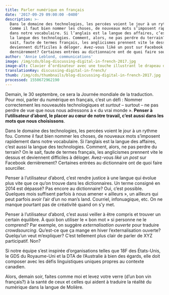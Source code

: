 ```yaml
---
title: Parler numérique en français
date: '2017-09-29 09:00:00 -0400'
description: >-
  Dans le domaine des technologies, les percées voient le jour à un rythme fou.
  Comme il faut bien nommer les choses, de nouveaux mots s’imposent rapidement
  dans notre vocabulaire. Si l’anglais est la langue des affaires, c’est aussi
  la langue des technologies. Comment, alors, ne pas perdre du terrain? On le
  sait, faute de termes français, les anglicismes prennent vite le dessus et
  deviennent difficiles à déloger. Avez-vous liké un post sur Facebook
  dernièrement? Certaines entrées au dictionnaire ont de quoi faire sourciller.
author: 'Annie Leblond, communications'
image: /img/cds/blog-discussing-digital-in-french-2017.jpg
image-alt: Clavier d’ordinateur avec une touche illustrant le drapeau de la France.
translationKey: discussing-digital-in-french/
thumb: /img/cds/thumbnails/blog-discussing-digital-in-french-2017.jpg
processed: 1550672962190
---
```

Demain, le 30 septembre, ce sera la Journée mondiale de la traduction. Pour moi, parler du numérique en français, c’est un défi&nbsp;: Nommer correctement les nouveautés technologiques et *surtout* – surtout – ne pas perdre de vue que nous nous adressons à «&nbsp;du vrai monde&nbsp;». **Penser à l’utilisateur d’abord, le placer au cœur de notre travail, c’est aussi dans les mots que nous choisissons**.

Dans le domaine des technologies, les percées voient le jour à un rythme fou. Comme il faut bien nommer les choses, de nouveaux mots s’imposent rapidement dans notre vocabulaire. Si l’anglais est la langue des affaires, c’est aussi la langue des technologies. Comment, alors, ne pas perdre du terrain? On le sait, faute de termes français, les anglicismes prennent vite le dessus et deviennent difficiles à déloger. Avez-vous *liké* un *post* sur Facebook dernièrement? Certaines entrées au dictionnaire ont de quoi faire sourciller.

Penser à l’utilisateur d’abord, c’est rendre justice à une langue qui évolue plus vite que ce qu’on trouve dans les dictionnaires. Un terme consigné en 2014 est dépassé? Pas encore au dictionnaire? Oui, c’est possible. Quelques mois suffisent parfois à nous amener «&nbsp;ailleurs&nbsp;», un ailleurs qui peut parfois avoir l’air d’un no man’s land. Courriel, infonuagique, etc. On ne manque pourtant pas de créativité quand on s’y met.

Penser à l’utilisateur d’abord, c’est aussi veiller à être compris et trouver un certain équilibre. À quoi bon utiliser le «&nbsp;bon mot&nbsp;» si personne ne le comprend? Par exemple, on suggère *externalisation ouverte* pour traduire *crowdsourcing*. Qu’est-ce que ça mange en hiver l’externalisation ouverte? Quelqu’un veut m’expliquer? C’est tellement plus clair de parler de  XYZ participatif. Non?

Si notre équipe s’est inspirée d’organisations telles que 18F des États-Unis, le GDS du Royaume-Uni et la DTA de l’Australie à bien des égards, elle doit composer avec les défis linguistiques uniques propres au contexte canadien.

Alors, demain soir, faites comme moi et levez votre verre (d’un bon vin français?) à la santé de ceux et celles qui aident à traduire la réalité du numérique dans la langue de Molière.


